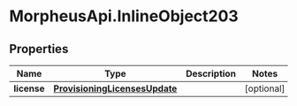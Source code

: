 # MorpheusApi.InlineObject203

## Properties

Name | Type | Description | Notes
------------ | ------------- | ------------- | -------------
**license** | [**ProvisioningLicensesUpdate**](ProvisioningLicensesUpdate.md) |  | [optional] 


